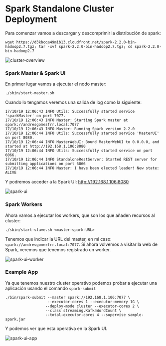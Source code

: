 # Spark Standalone Cluster Deployment

Para comenzar vamos a descargar y descomprimir la distribución de spark:

```
wget https://d3kbcqa49mib13.cloudfront.net/spark-2.2.0-bin-hadoop2.7.tgz; tar -xvf spark-2.2.0-bin-hadoop2.7.tgz; cd spark-2.2.0-bin-hadoop2.7
```

![cluster-overview](https://github.com/andresgomezfrr/big-data-md/spark/imgs/cluster-overview.png)

### Spark Master & Spark UI

En primer lugar vamos a ejecutar el nodo master:

```
./sbin/start-master.sh
```

Cuando lo tengamos veremos una salida de log como la siguiente:

```
17/10/19 12:06:43 INFO Utils: Successfully started service 'sparkMaster' on port 7077.
17/10/19 12:06:43 INFO Master: Starting Spark master at spark://andresgomezfrr.local:7077
17/10/19 12:06:43 INFO Master: Running Spark version 2.2.0
17/10/19 12:06:44 INFO Utils: Successfully started service 'MasterUI' on port 8080.
17/10/19 12:06:44 INFO MasterWebUI: Bound MasterWebUI to 0.0.0.0, and started at http://192.168.1.106:8080
17/10/19 12:06:44 INFO Utils: Successfully started service on port 6066.
17/10/19 12:06:44 INFO StandaloneRestServer: Started REST server for submitting applications on port 6066
17/10/19 12:06:44 INFO Master: I have been elected leader! New state: ALIVE
```

Y podremos acceder a la Spark UI: http://192.168.1.106:8080

![spark-ui](https://github.com/andresgomezfrr/big-data-md/spark/imgs/spark-ui.png)

### Spark Workers

Ahora vamos a ejecutar los workers, que son los que añaden recursos al cluster:

```
./sbin/start-slave.sh <master-spark-URL>
```

Tenemos que indicar la URL del master, en mi caso: `spark://andresgomezfrr.local:7077`. Si ahora volvemos a visitar la web de Spark, veremos que tenemos registrado un worker.

![spark-ui-worker](https://github.com/andresgomezfrr/big-data-md/spark/imgs/spark-ui-worker.png)

### Example App

Ya que tenemos nuestro cluster operativo podemos probar a ejecutar una aplicación usando el comando `spark-submit`

```
./bin/spark-submit --master spark://192.168.1.106:7077 \
                   --executor-cores 1 --executor-memory 1G \
                  --deploy-mode cluster --executor-cores 2 \
                  --class streaming.KafkaWordCount \
                  --total-executor-cores 4 --supervise sample-spark.jar
```

Y podemos ver que esta operativa en la Spark UI.

![spark-ui-app](https://github.com/andresgomezfrr/big-data-md/spark/imgs/spark-ui-app.png)
